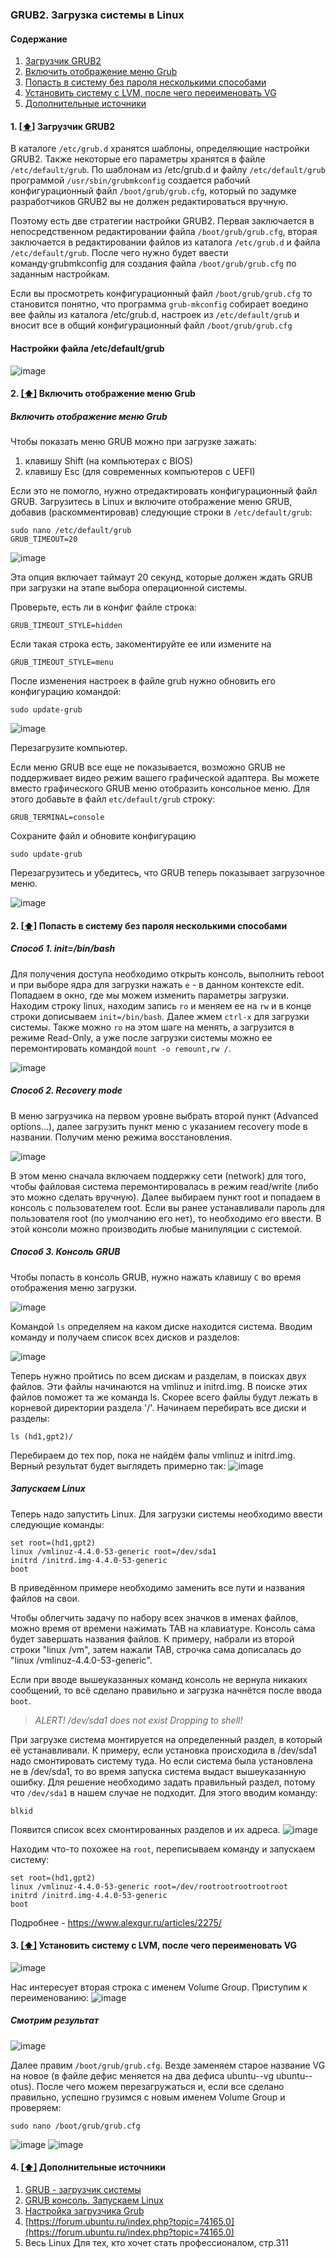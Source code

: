 ### GRUB2. Загрузка системы в Linux

#### <a name='toc'>Содержание</a>

1. [Загрузчик GRUB2](#grub2)
2. [Включить отображение меню Grub](#entrymenugrub)
3. [Попасть в систему без пароля несколькими способами](#&&&&&&&&&&&&&)
4. [Установить систему с LVM, после чего переименовать VG](#&&&&&&&&&&)
5. [Дополнительные источники](#recommended_sources)

#### 1. [[⬆]](#toc) <a name='grub2'>Загрузчик GRUB2</a>

В каталоге `/etc/grub.d` хранятся шаблоны, определяющие настройки GRUB2. Также некоторые его параметры хранятся в файле `/etc/default/grub`. По шаблонам из /etc/grub.d и файлу `/etc/default/grub` программой `/usr/sbin/grubmkconfig` создается рабочий конфигурационный файл `/boot/grub/grub.cfg`, который по задумке разработчиков GRUВ2 вы не должен редактироваться вручную. 

Поэтому есть две стратегии настройки GRUB2. Первая заключается в непосредственном редактировании файла `/boot/grub/grub.cfg`,  вторая заключается в редактировании файлов из каталога `/etc/grub.d` и файла `/etc/default/grub`. После чего нужно будет ввести кoмaндy·grubmkconfig для создания файла `/boot/grub/grub.cfg` по заданным настройкам. 

Если вы просмотреть конфигурационный файл `/boot/grub/grub.cfg` то становится понятно, что программа `grub-mkconfig` собирает воедино вее файлы из каталога /etc/grub.d, настроек из `/etc/default/grub` и вносит все в общий конфигурационный файл `/boot/grub/grub.cfg`

#### Настройки файла /etc/default/grub
 
![image](https://github.com/user-attachments/assets/49a1d4dd-ddeb-47a9-a030-4227edd79764)


#### 2. [[⬆]](#toc) <a name='entrymenugrub'>Включить отображение меню Grub</a>

#####  Включить отображение меню Grub
Чтобы показать меню GRUB можно при загрузке зажать:

1. клавишу Shift (на компьютерах с BIOS)
2. клавишу Esc (для современных компьютеров с UEFI)

Если это не помогло, нужно отредактировать конфигурационный файл GRUB. Загрузитесь в Linux и включите отображение меню GRUB, добавив (раскомментировав) следующие строки в `/etc/default/grub`:
```
sudo nano /etc/default/grub
GRUB_TIMEOUT=20
```
![image](https://github.com/user-attachments/assets/f1cfc73a-84a9-4e7b-bbc1-fc762660a1a2)

Эта опция включает таймаут 20 секунд, которые должен ждать GRUB при загрузки на этапе выбора операционной системы.

Проверьте, есть ли в конфиг файле строка:
```
GRUB_TIMEOUT_STYLE=hidden
```

Если такая строка есть, закоментируйте ее или измените на
```
GRUB_TIMEOUT_STYLE=menu
```
После изменения настроек в файле grub нужно обновить его конфигурацию командой:
```
sudo update-grub
```
![image](https://github.com/user-attachments/assets/eb5225fd-4b8e-427d-89ce-5b329cd73f59)

Перезагрузите компьютер.

Если меню GRUB все еще не показывается, возможно GRUB не поддерживает видео режим вашего графической адаптера. Вы можете вместо графического GRUB меню отобразить консольное меню. Для этого добавьте в файл `etc/default/grub` строку:
```
GRUB_TERMINAL=console
```

Сохраните файл и обновите конфигурацию
```
sudo update-grub
```
Перезагрузитесь и убедитесь, что GRUB теперь показывает загрузочное меню.  

![image](https://github.com/user-attachments/assets/ae603526-9bbe-44c9-8394-4ccc384a38d7)



#### 2. [[⬆]](#toc) <a name='availability'>Попасть в систему без пароля несколькими способами</a>

#####  Способ 1. init=/bin/bash
Для получения доступа необходимо открыть консоль, выполнить reboot и при выборе ядра для загрузки нажать `e` - в данном контексте edit. Попадаем в окно, где мы можем изменить параметры загрузки. Находим строку linux, находим запись `ro` и меняем ее на `rw` и в конце строки дописываем `init=/bin/bash`. Далее жмем `сtrl-x` для загрузки системы. Также можно `ro` на этом шаге на менять, а загрузится в режиме Read-Only, а уже после загрузки системы можно ее перемонтировать командой `mount -o remount,rw /`.  

![image](https://github.com/user-attachments/assets/0574e83c-526c-4cef-aaa2-4640f9d699fa)


#####  Способ 2. Recovery mode
В меню загрузчика на первом уровне выбрать второй пункт (Advanced options…), далее загрузить пункт меню с указанием recovery mode в названии.  Получим меню режима восстановления.

![image](https://github.com/user-attachments/assets/1eedee3c-86aa-47cf-ac5a-77b820f6f0a3)

В этом меню сначала включаем поддержку сети (network) для того, чтобы файловая система перемонтировалась в режим read/write (либо это можно сделать вручную). Далее выбираем пункт root и попадаем в консоль с пользователем root. Если вы ранее устанавливали пароль для пользователя root (по умолчанию его нет), то необходимо его ввести.  В этой консоли можно производить любые манипуляции с системой.

#####  Способ 3. Консоль GRUB
Чтобы попасть в консоль GRUB, нужно нажать клавишу `C` во время отображения меню загрузки.

![image](https://github.com/user-attachments/assets/2338bab3-e4fe-4545-b5c4-9ceb4724f036)

Командой `ls` определяем на каком диске находится система. Вводим команду и получаем список всех дисков и разделов:

![image](https://github.com/user-attachments/assets/9a054ae5-62f1-4331-8d2c-4507fda80f4f)

Теперь нужно пройтись по всем дискам и разделам, в поисках двух файлов. Эти файлы начинаются на vmlinuz и initrd.img. В поиске этих файлов поможет та же команда ls. Скорее всего файлы будут лежать в корневой директории раздела '/'. Начинаем перебирать все диски и разделы:
```
ls (hd1,gpt2)/
```
Перебираем до тех пор, пока не найдём фалы vmlinuz и initrd.img. Верный результат будет выглядеть примерно так:
![image](https://github.com/user-attachments/assets/6aff4309-2c56-47db-8b7b-c02bb9628a78)

##### Запускаем Linux

Теперь надо запустить Linux. Для загрузки системы необходимо ввести следующие команды:
```
set root=(hd1,gpt2)
linux /vmlinuz-4.4.0-53-generic root=/dev/sda1
initrd /initrd.img-4.4.0-53-generic
boot
```
В приведённом примере необходимо заменить все пути и названия файлов на свои.

Чтобы облегчить задачу по набору всех значков в именах файлов, можно время от времени нажимать TAB на клавиатуре. Консоль сама будет завершать названия файлов. К примеру, набрали из второй строки "linux /vm", затем нажали TAB, строчка сама дописалась до "linux /vmlinuz-4.4.0-53-generic".

Если при вводе вышеуказанных команд консоль не вернула никаких сообщений, то всё сделано правильно и загрузка начнётся после ввода `boot`.

> *ALERT! /dev/sda1 does not exist Dropping to shell!*

При загрузке система монтируется на определенный раздел, в который её устанавливали. К примеру, если установка происходила в /dev/sda1 надо смонтировать систему туда. Но если система была установлена не в /dev/sda1, то во время запуска система выдаст вышеуказанную ошибку. Для решение необходимо задать правильный раздел, потому что `/dev/sda1` в нашем случае не подходит. Для этого вводим команду:
```
blkid
```
Появится список всех смонтированных разделов и их адреса. 
![image](https://github.com/user-attachments/assets/4e2b1ac2-8889-481c-a7da-8740b9348abf)

Находим что-то похожее на `root`, переписываем команду и запускаем систему:
```
set root=(hd1,gpt2)
linux /vmlinuz-4.4.0-53-generic root=/dev/rootrootrootrootroot
initrd /initrd.img-4.4.0-53-generic
boot
```


Подробнее - https://www.alexgur.ru/articles/2275/




#### 3. [[⬆]](#toc) <a name='availability'>Установить систему с LVM, после чего переименовать VG</a>

![image](https://github.com/user-attachments/assets/8c9e9f17-0233-4289-b78d-8b05094dd06d)

Нас интересует вторая строка с именем Volume Group. Приступим к переименованию:
![image](https://github.com/user-attachments/assets/0446f614-ec8b-4b84-84ce-bba58873351b)

##### Смотрим результат

![image](https://github.com/user-attachments/assets/e86af9c3-9b44-482d-8683-fc79bdb4b260)


Далее правим `/boot/grub/grub.cfg`. Везде заменяем старое название VG на новое (в файле дефис меняется на два дефиса ubuntu--vg ubuntu--otus).
После чего можем перезагружаться и, если все сделано правильно, успешно грузимся с новым именем Volume Group и проверяем:

```
sudo nano /boot/grub/grub.cfg
```
![image](https://github.com/user-attachments/assets/e95d35c3-a1ad-4f1b-902e-e856d0496be7)
![image](https://github.com/user-attachments/assets/1d2d04c5-fa51-4527-9384-cd271dd113dd)






#### 4. [[⬆]](#toc) <a name='recommended_sources'>Дополнительные источники</a>

1. [GRUB - загрузчик системы](https://help.ubuntu.ru/wiki/grub)
2. [GRUB консоль. Запускаем Linux](https://www.alexgur.ru/articles/2275/)
3. [Настройка загрузчика Grub](https://losst.pro/nastrojka-zagruzchika-grub)
4. [https://forum.ubuntu.ru/index.php?topic=74165.0](https://forum.ubuntu.ru/index.php?topic=74165.0) 
5. Весь Linux Для тех, кто хочет стать профессионалом, стр.311
